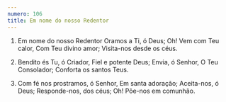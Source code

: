 ```yaml
---
numero: 106
title: Em nome do nosso Redentor
---
```

1. Em nome do nosso Redentor
Oramos a Ti, ó Deus;
Oh! Vem com Teu calor,
Com Teu divino amor;
Visita-nos desde os céus.

2. Bendito és Tu, ó Criador,
Fiel e potente Deus;
Envia, ó Senhor,
O Teu Consolador;
Conforta os santos Teus.

3. Com fé nos prostramos, ó Senhor,
Em santa adoração;
Aceita-nos, ó Deus;
Responde-nos, dos céus;
Oh! Põe-nos em comunhão.
